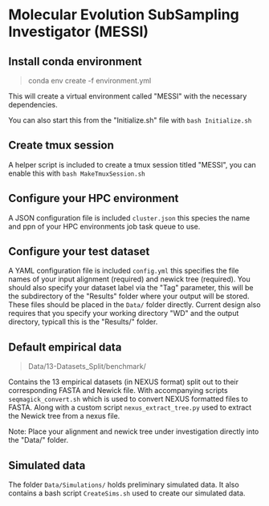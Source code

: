 # Molecular Evolution SubSampling Investigator (MESSI)

## Install conda environment 
> conda env create -f environment.yml

This will create a virtual environment called "MESSI" with the necessary dependencies.

You can also start this from the "Initialize.sh" file with ```bash Initialize.sh```

## Create tmux session

A helper script is included to create a tmux session titled "MESSI", you can enable this with ```bash MakeTmuxSession.sh```

## Configure your HPC environment

A JSON configuration file is included ```cluster.json``` this species the name and ppn of your HPC environments job task queue to use.

## Configure your test dataset

A YAML configuration file is included ```config.yml``` this specifies the file names of your input alignment (required) and newick tree (required). You should also specify your dataset label via the "Tag" parameter, this will be the subdirectory of the "Results" folder where your output will be stored. These files should be placed in the ```Data/``` folder directly. Current design also requires that you specify your working directory "WD" and the output directory, typicall this is the "Results/" folder.

## Default empirical data

> Data/13-Datasets_Split/benchmark/

Contains the 13 empirical datasets (in NEXUS format) split out to their corresponding FASTA and Newick file. With accompanying scripts ```seqmagick_convert.sh``` which is used to convert NEXUS formatted files to FASTA. Along with a custom script ```nexus_extract_tree.py``` used to extract the Newick tree from a nexus file.

Note: Place your alignment and newick tree under investigation directly into the "Data/" folder.

## Simulated data

The folder ```Data/Simulations/``` holds preliminary simulated data. It also contains a bash script ```CreateSims.sh``` used to create our simulated data.
